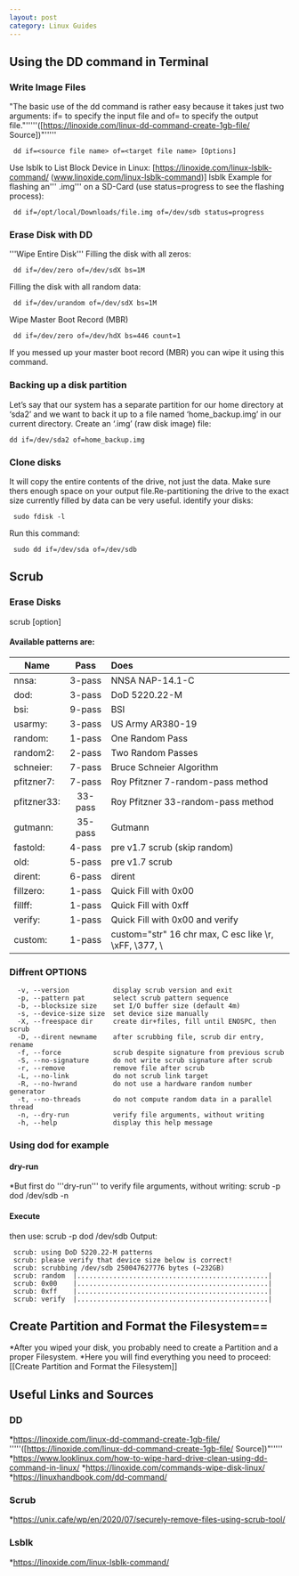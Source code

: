 ```yaml
---
layout: post
category: Linux Guides
---
```


## Using the DD command in Terminal
### Write Image Files
"The basic use of the dd command is rather easy because it takes just two arguments: if= to specify the input file and of= to specify the output file."'''''([https://linoxide.com/linux-dd-command-create-1gb-file/ Source])"'''''
```
 dd if=<source file name> of=<target file name> [Options]
```
Use lsblk to List Block Device in Linux: [https://linoxide.com/linux-lsblk-command/ (www.linoxide.com/linux-lsblk-command)]
 lsblk
Example for flashing an''' .img''' on a SD-Card (use status=progress to see the flashing process):
```
 dd if=/opt/local/Downloads/file.img of=/dev/sdb status=progress
```
### Erase Disk with DD
'''Wipe Entire Disk'''
Filling the disk with all zeros:
```
 dd if=/dev/zero of=/dev/sdX bs=1M
```
Filling the disk with all random data:
```
 dd if=/dev/urandom of=/dev/sdX bs=1M
```
Wipe Master Boot Record (MBR)
```
 dd if=/dev/zero of=/dev/hdX bs=446 count=1
```
If you messed up your master boot record (MBR) you can wipe it using this command.

### Backing up a disk partition
Let’s say that our system has a separate partition for our home directory at ‘sda2’ and we want to back it up to a file named ‘home_backup.img’ in our current directory. Create an ‘.img’ (raw disk image) file:
```
dd if=/dev/sda2 of=home_backup.img
```
### Clone disks
It will copy the entire contents of the drive, not just the data. Make sure thers enough space on your output file.Re-partitioning the drive to the exact size currently filled by data can be very useful.
identify your disks:
```
 sudo fdisk -l 
``` 
Run this command:
```
 sudo dd if=/dev/sda of=/dev/sdb
```
## Scrub
### Erase Disks
 scrub [option] <target>

#### Available patterns are:
 | Name          | Pass     | Does                    |
 | ------------- |:--------:|:----------------------- 
 | nnsa:         | 3-pass   | NNSA NAP-14.1-C |
 | dod:          | 3-pass   | DoD 5220.22-M |
 | bsi:          | 9-pass   | BSI | 
 | usarmy:       | 3-pass   | US Army AR380-19 |
 | random:       | 1-pass   | One Random Pass |
 | random2:      | 2-pass   | Two Random Passes |
 | schneier:     | 7-pass   | Bruce Schneier Algorithm |
 | pfitzner7:    | 7-pass   | Roy Pfitzner 7-random-pass method |
 | pfitzner33:   | 33-pass  | Roy Pfitzner 33-random-pass method |
 | gutmann:      | 35-pass  | Gutmann |
 | fastold:      | 4-pass   | pre v1.7 scrub (skip random) |
 | old:          | 5-pass   | pre v1.7 scrub |
 | dirent:       | 6-pass   | dirent |
 | fillzero:     | 1-pass   | Quick Fill with 0x00 |
 | fillff:       | 1-pass   | Quick Fill with 0xff |
 | verify:       | 1-pass   | Quick Fill with 0x00 and verify |
 | custom:       | 1-pass   | custom="str" 16 chr max, C esc like \r, \xFF, \377, \\ |

### Diffrent OPTIONS
```
  -v, --version           display scrub version and exit
  -p, --pattern pat       select scrub pattern sequence
  -b, --blocksize size    set I/O buffer size (default 4m)
  -s, --device-size size  set device size manually
  -X, --freespace dir     create dir+files, fill until ENOSPC, then scrub
  -D, --dirent newname    after scrubbing file, scrub dir entry, rename
  -f, --force             scrub despite signature from previous scrub
  -S, --no-signature      do not write scrub signature after scrub
  -r, --remove            remove file after scrub
  -L, --no-link           do not scrub link target
  -R, --no-hwrand         do not use a hardware random number generator
  -t, --no-threads        do not compute random data in a parallel thread
  -n, --dry-run           verify file arguments, without writing
  -h, --help              display this help message
```
### Using dod for example
#### dry-run
*But first do '''dry-run''' to verify file arguments, without writing:
 scrub -p dod /dev/sdb -n
#### Execute
then use:
 scrub -p dod /dev/sdb
Output:
```
 scrub: using DoD 5220.22-M patterns
 scrub: please verify that device size below is correct!
 scrub: scrubbing /dev/sdb 250047627776 bytes (~232GB)
 scrub: random  |................................................|   
 scrub: 0x00    |................................................|
 scrub: 0xff    |................................................|
 scrub: verify  |................................................|
```
## Create Partition and Format the Filesystem==
*After you wiped your disk, you probably need to create a Partition and a proper Filesystem.
*Here you will find everything you need to proceed: [[Create Partition and Format the Filesystem]]

## Useful Links and Sources
### DD
*https://linoxide.com/linux-dd-command-create-1gb-file/ '''''([https://linoxide.com/linux-dd-command-create-1gb-file/ Source])"'''''
*https://www.looklinux.com/how-to-wipe-hard-drive-clean-using-dd-command-in-linux/
*https://linoxide.com/commands-wipe-disk-linux/
*https://linuxhandbook.com/dd-command/
### Scrub
*https://unix.cafe/wp/en/2020/07/securely-remove-files-using-scrub-tool/
### Lsblk
*https://linoxide.com/linux-lsblk-command/
